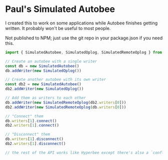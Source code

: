 # Paul's Simulated Autobee

I created this to work on some applications while Autobee finishes getting written. It probably won't be useful to most people.

Not published to NPM; just use the git repo in your package.json if you need this.

```js
import { SimulatedAutobee, SimulatedOplog, SimulatedRemoteOplog } from 'pauls-simulated-autobee'

// Create an autobee with a single writer
const db = new SimulatedAutobee()
db.addWriter(new SimulatedOplog())

// Create another autobee with its own writer
const db2 = new SimulatedAutobee()
db2.addWriter(new SimulatedOplog())

// Add them as writers to each other
db.addWriter(new SimulatedRemoteOplog(db2.writers[0]))
db2.addWriter(new SimulatedRemoteOplog(db.writers[0]))

// "Connect" them
db.writers[1].connect()
db2.writers[1].connect()

// "Disconnect" them
db.writers[1].disconnect()
db2.writers[1].disconnect()

// the rest of the API works like Hyperbee except there's also a `conflicts` array value on gets
```